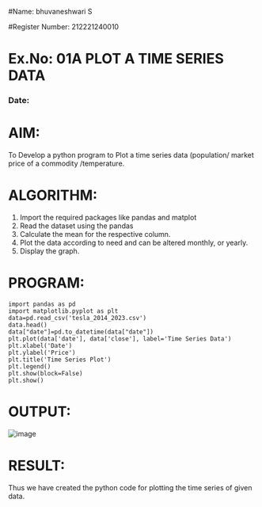 #Name: bhuvaneshwari S

#Register Number: 212221240010

# Ex.No: 01A PLOT A TIME SERIES DATA
###  Date: 

# AIM:
To Develop a python program to Plot a time series data (population/ market price of a commodity
/temperature.
# ALGORITHM:
1. Import the required packages like pandas and matplot
2. Read the dataset using the pandas
3. Calculate the mean for the respective column.
4. Plot the data according to need and can be altered monthly, or yearly.
5. Display the graph.
# PROGRAM:
```
import pandas as pd
import matplotlib.pyplot as plt
data=pd.read_csv('tesla_2014_2023.csv')
data.head()
data["date"]=pd.to_datetime(data["date"])
plt.plot(data['date'], data['close'], label='Time Series Data')
plt.xlabel('Date')
plt.ylabel('Price')
plt.title('Time Series Plot')
plt.legend()
plt.show(block=False)
plt.show()
```

# OUTPUT:
![image](https://github.com/user-attachments/assets/32090427-fe66-4be4-91f8-aaf7b52ed6ad)

# RESULT:
Thus we have created the python code for plotting the time series of given data.
